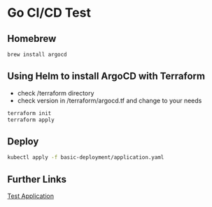 # Go CI/CD Test

## Homebrew

```bash
brew install argocd
```

## Using Helm to install ArgoCD with Terraform

+ check /terraform directory
+ check version in /terraform/argocd.tf and change to your needs

```bash
terraform init
terraform apply
```

## Deploy

```bash
kubectl apply -f basic-deployment/application.yaml
```

## Further Links

[Test Application](https://github.com/deemount/gitopstest)